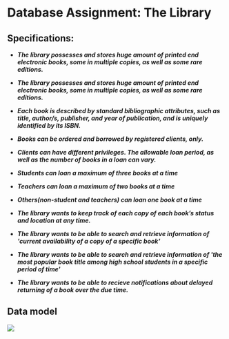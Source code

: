 # Database Assignment: The Library

## Specifications:
- **_The library possesses and stores huge amount of printed end electronic books, some in multiple copies, as well
as some rare editions._**

- **_The library possesses and stores huge amount of printed end electronic books, some in multiple copies, as well as some rare editions._**
  
- **_Each book is described by standard bibliographic attributes, such as title, author/s, publisher, and year of
publication, and is uniquely identified by its ISBN._**

- **_Books can be ordered and borrowed by registered clients, only._**
  
- **_Clients can have different privileges.
The allowable loan period, as well as the number of books in a loan can vary._**
- **_Students can loan a maximum of three books at a time_**
- **_Teachers can loan a maximum of two books at a time_**
- **_Others(non-student and teachers) can loan one book at a time_**
- **_The library wants to keep track of each copy of each book’s status and location at any time._**
- **_The library wants to be able to search and retrieve information of 'current availability of a copy of a specific book'_**
- **_The library wants to be able to search and retrieve information of 'the most popular book title among high school students in a specific period of time'_**

- **_The library wants to be able to recieve notifications about delayed returning of a book over the due time._**

## Data model
![]("public.png")